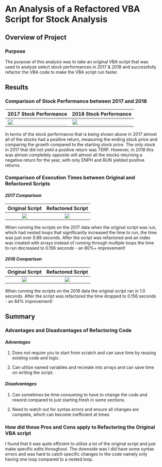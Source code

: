 # An Analysis of a Refactored VBA Script for Stock Analysis

## Overview of Project

### Purpose

The purpose of this analysis was to take an original VBA script that was used to analyze select stock performances in 2017 & 2018 and successfully refactor the VBA code to make the VBA script run faster.

## Results

### Comparison of Stock Performance between 2017 and 2018
  
2017 Stock Performance            |  2018 Stock Performance
:-------------------------:|:-------------------------:
<img src="https://user-images.githubusercontent.com/92001105/139770940-9dd76976-7c3e-4df8-a015-0f3a3219c548.png" width="150%"></img>   | <img src="https://user-images.githubusercontent.com/92001105/139771111-d0bb4d19-b558-4a7b-bc1f-a8717c7dc50b.png" width="150%"></img> 


In terms of the stock performance that is being shown above in 2017 almost all of the stocks had a positive return, measuring the ending stock price and comparing the growth compared to the starting stock price. The only stock in 2017 that did not yield a positive return was TERP. However, in 2018 this was almost completely opposite will almost all the stocks returning a negative return for the year, with only ENPH and RUN yielded positive returns.

### Comparison of Execution Times between Original and Refactored Scripts

#### *2017 Comparison*

Original Script            |  Refactored Script
:-------------------------:|:-------------------------:
![](https://user-images.githubusercontent.com/92001105/139763231-4aa6d6cd-ffcb-47c0-ab8d-aa39bec6cb2b.png)  |  ![](https://user-images.githubusercontent.com/92001105/139763314-535e684c-7ace-45ac-9ae7-2144c9cfb6e2.png)

When running the scripts on the 2017 data when the original script was run, which had nested loops that significantly increased the time to run, the time was just over 0.89 seconds. After the script was refactored and an index was created with arrays instead of running through multiple loops the time to run decreased to 0.156 seconds - an 80%+ improvement!


#### *2018 Comparison*

Original Script            |  Refactored Script
:-------------------------:|:-------------------------:
![](https://user-images.githubusercontent.com/92001105/139771297-0422f1e1-1847-4211-8148-8f2a350e0ba5.png)  |  ![](https://user-images.githubusercontent.com/92001105/139771324-c1a17cdd-734c-4d62-8b6b-6d548c37af47.png)

When running the scripts on the 2018 data the original script ran in 1.0 seconds. After the script was refactored the time dropped to 0.156 seconds - an 84% improvement!



## Summary

### Advantages and Disadvantages of Refactoring Code

#### *Advantages*

1. Does not require you to start from scratch and can save time by reusing existing code and logic.

2. Can utilize named variables and recreate into arrays and can save time on writing the script.

#### *Disadvantages*

1. Can sometimes be time consuming to have to change the code and reword compared to just starting fresh in some sections.

2. Need to watch out for syntax errors and ensure all changes are complete, which can become inefficient at times

### How did these Pros and Cons apply to Refactoring the Original VBA script

I found that it was quite efficient to utilize a lot of the original script and just make specific edits throughout. The downside was I did have some syntax errors and was hard to catch specific changes to the code namely only having one loop compared to a nested loop.
